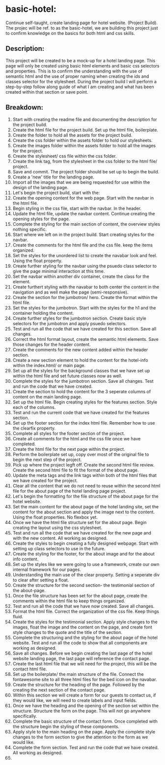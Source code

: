 # basic-hotel:
Continue self-taught, create landing page for hotel website. (Project Build).
The projec will be ref. to as the basic-hotel, we are building this project just to confirm knowledge on the basics for both html and css skills. 

## Description:
This project will be created to be a mock-up for a hotel landing page. This page will only be created using basic html elements and basic css selectors and properties. This is to confirm the understanding with the use of semantic html and the use of proper naming when creating the ids and classes selector for the stylesheet. During the project build I will perform a step-by-step follow along guide of what I am creating and what has been created within that section or save point. 

## Breakdown:

1. Start with creating the readme file and documenting the description for the project build.
2. Create the html file for the project build. Set up the html file, boilerplate.
3. Create the folder to hold all the assets for the project build. 
4. Create the css folder within the assets folder to hold our stylesheets.
5. Create the images folder within the assets folder to hold all the images for the project.
6. Create the stylesheet/ css file within the css folder.
7. Create the link tag, from the stylesheet in the css folder to the html file/ project.
8. Save and commit. The project folder should be set up to begin the build.
9. Create a 'new' title for the landing page. 
10. Import all the images that we are being requested for use within the design of the landing page.
11. Let's begin the project build, start with the: 
12. Create the opening content for the web page. Start with the navbar in the html file.
13. Begin styling in the css file, start with the navbar. In the header.
14. Update the html file, update  the navbar content. Continue creating the opening styles for the page.
15. Complete the styling for the main section of content, the overview styles nothing specific. 
16. Start where we left on in the project build. Start creating styles for the navbar.
17. Create the comments for the html file and the css file. keep the items organized.
18. Set the styles for the unordered list to create the navabar look and feel. Using the float property.
19. Create further styling for the navbar using the psuedo class selector to give the page minimal interaction at this time.
20. Set the navbar within another div container, create the class for the element.
21. Create furthert styling with the navabar to both center the content in the navigation and as well make the page (semi-responsive).
22. Create the section for the jumbotron/ hero. Create the format within the html file.
23. Set the styles for the jumbotron. Start with the styles for the h1 and the container holding the content.
24. Create further styles for the jumbotron section. Create basic style selectors for the jumbotron and apply psuedo selectors.
25. Test and run all the code that we have created for this section. Save all changes.
26. Correct the html format layout, create the semantic html elements. Save those changes for the header content.
27. Create the comments for the new content added within the header section.
28. Create a new section element to hold the content for the hotel-info within the index.html/ or main page.
29. Set up all the styles for the background classes that we have set up within the html file and set future classes now as well.
30. Complete the styles for the jumbotron section. Save all changes. Test and run the code that we have created.
31. Create the section to hold the content for the 3 seperate columns of content on the main landing page.
32. Set up the html file. Begin creating styles for the features section. Style each of the columns.
33. Test and run the current code that we have created for the features section.
34. Set up the footer section for the index html file. Remember how to use the clearfix property.
35. Complete all styles for the footer section of the project. 
36. Create all comments for the html and the css file once we have completed.
37. Create the html file for the next page within the project.
38. Perform the boilerplate set up, copy over most of the original file to begin the next step of the project.
39. Pick up where the project legft off. Create the  second html file review. Create the second html file to fit the format of the about page.
40. Update the meta tags and the link tags within both of the html files that we have created for the project.
41. Clear all the content that we do not need to reuse within the second html file for the about page of the hotel landing page project.
42. Let's begin the formatting for the file structure of the about page for the hotel website.
43. Set the main content for the about page of the hotel landing site, set the content for the about section and apply the image next to the content. Using the float properties. No flexbox yet.
44. Once we have the html file structure set for the about page. Begin creating the layout using the css stylesheet. 
45. Test and run all the code that we have created for the new page and with the new content. All working as designed.
46. Create the styles to begin creating a fully designed webpage. Start with setting up class selectors to use in the future.
47. Create the styling for the footer, for the about image and for the about info content. 
48. Set up the styles like we were going to use a framework, create our own internal framework for our pages. 
49. Understanding the main use of the clear property. Setting a seperate div to clear after setting a float.
50. Create the structure for the second section- the testimonial section of the about-page.
51. Once the file structure has been set for the about page, create the comments within the html file to keep things organized.
52. Test and run all the code that we have now created. Save all changes. 
53. Format the html file. Correct the organization of the css file. Keep things fluid. 
54. Create the styles for the testimonial section. Apply style changes to the images, float the image and the content on the page, and create font style changes to the quote and the title of the section.
55. Complete the structuring and the styling for the about page of the hotel website. Test and run all the code to show that all components are working as designed.
56. Save all changes. Before we begin creating the last page of the hotel website landing page, the last page will reference the contact page.
57. Create the last html file that we will need for the project, this will be the contact html file. 
58. Set up the boilerplate/ the main structure of the file. Connect the fontawesome site to all three html files for the bed icon on the navabar.
59. Create the structure for the heading of the page. Followed by the creating the next section of the contact page.
60. Within this section we will create a form for our guests to contact us, if they would like, we will need to create labels and input fields. 
61. Once we have the heading and the opening of the section set within the structure. Structure the form on the page. This will not go anywhere specifically.
62. Complete the basic structure of the contact form. Once completed with the structure begin the styling of these components.
63. Apply style to the main heading on the page. Apply the complete style changes to the form section to give the attention to the form as we would like. 
64. Complete the form section. Test and run the code that we have created. All working as designed. 
65. 
